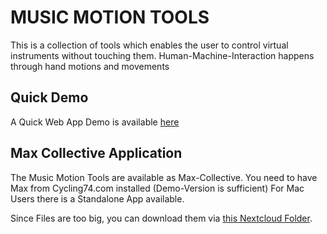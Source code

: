 # MUSIC MOTION TOOLS

This is a collection of tools which enables the user to control virtual instruments without touching them.
Human-Machine-Interaction happens through hand motions and movements

## Quick Demo
A Quick Web App Demo is available [here](https://hfmnuernberg.github.io/music-motion-tools/)

## Max Collective Application 
The Music Motion Tools are available as Max-Collective. You need to have Max from Cycling74.com installed (Demo-Version is sufficient)
For Mac Users there is a Standalone App available.

Since Files are too big, you can download them via [this Nextcloud Folder](https://nx10429.your-storageshare.de/s/x4x8QFkbfK2k7LA).






